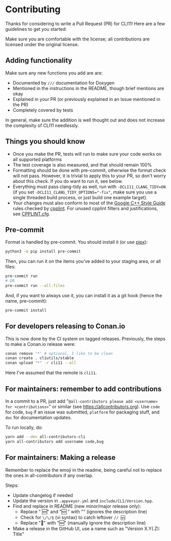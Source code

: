 # Contributing

Thanks for considering to write a Pull Request (PR) for CLI11! Here are a few guidelines to get you started:

Make sure you are comfortable with the license; all contributions are licensed under the original license.

## Adding functionality

Make sure any new functions you add are are:

- Documented by `///` documentation for Doxygen
- Mentioned in the instructions in the README, though brief mentions are okay
- Explained in your PR (or previously explained in an Issue mentioned in the PR)
- Completely covered by tests

In general, make sure the addition is well thought out and does not increase the complexity of CLI11 needlessly.

## Things you should know

- Once you make the PR, tests will run to make sure your code works on all supported platforms
- The test coverage is also measured, and that should remain 100%
- Formatting should be done with pre-commit, otherwise the format check will not pass. However, it is trivial to apply this to your PR, so don't worry about this check. If you do want to run it, see below.
- Everything must pass clang-tidy as well, run with `-DCLI11_CLANG_TIDY=ON` (if you set `-DCLI11_CLANG_TIDY_OPTIONS="-fix"`, make sure you use a single threaded build process, or just build one example target).
- Your changes must also conform to most of the [Google C++ Style Guide](https://google.github.io/styleguide/cppguide.html) rules checked by [cpplint](https://github.com/cpplint/cpplint). For unused cpplint filters and justifications, see [CPPLINT.cfg](/CPPLINT.cfg).

## Pre-commit

Format is handled by pre-commit. You should install it (or use [pipx](https://pypa.github.io/pipx/)):

```bash
python3 -m pip install pre-commit
```

Then, you can run it on the items you've added to your staging area, or all files:

```bash
pre-commit run
# OR
pre-commit run --all-files
```

And, if you want to always use it, you can install it as a git hook (hence the name, pre-commit):

```bash
pre-commit install
```

## For developers releasing to Conan.io

This is now done by the CI system on tagged releases. Previously, the steps to make a Conan.io release were:

```bash
conan remove '*' # optional, I like to be clean
conan create . cliutils/stable
conan upload "*" -r cli11 --all
```

Here I've assumed that the remote is `cli11`.

## For maintainers: remember to add contributions

In a commit to a PR, just add "`@all-contributors please add <username> for <contributions>`" or similar (see <https://allcontributors.org>). Use `code` for code, `bug` if an issue was submitted, `platform` for packaging stuff, and `doc` for documentation updates.

To run locally, do:

```bash
yarn add --dev all-contributors-cli
yarn all-contributors add username code,bug
```

## For maintainers: Making a release

Remember to replace the emoji in the readme, being careful not to replace the ones in all-contributors if any overlap.

Steps:

- Update changelog if needed
- Update the version in `.appveyor.yml` and `include/CLI/Version.hpp`.
- Find and replace in README (new minor/major release only):
  - Replace " 🆕" and "🆕 " with "" (ignores the description line)
  - Check for `\/\/$` (vi syntax) to catch leftover `// 🆕`
  - Replace "🚧" with "🆕" (manually ignore the description line)
- Make a release in the GitHub UI, use a name such as "Version X.Y(.Z): Title"
